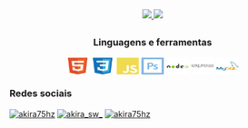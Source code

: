 <div align="center">
  <a href="https://github.com/AkiraM0ri">
    <img height="150em" src="https://github-readme-stats.vercel.app/api?username=AkiraM0ri&count_private=true&include_all_commits=true&show_icons=true&theme=dracula&hide_border=false&show_owner=true"/>
    <img height="150em" src="https://github-readme-stats.vercel.app/api/top-langs/?username=AkiraM0ri&theme=dracula&hide_border=false&&layout=compact"/>
  </a>
</div>

##

<h3 align="center">Linguagens e ferramentas</h3>
<p align="center">
  <img align="center" alt="Akira-HTML" height="30" width="40" src="https://raw.githubusercontent.com/devicons/devicon/master/icons/html5/html5-original.svg">
  <img align="center" alt="Akira-CSS" height="30" width="40" src="https://raw.githubusercontent.com/devicons/devicon/master/icons/css3/css3-original.svg">
  <img align="center" alt="Akira-Js" height="30" width="40" src="https://raw.githubusercontent.com/devicons/devicon/master/icons/javascript/javascript-plain.svg">
  <img align="center" alt="Akira-PS" height="30" width="40" src="https://raw.githubusercontent.com/devicons/devicon/master/icons/photoshop/photoshop-line.svg">
  <img align="center" alt="Akira-Node" height="30" width="40" src="https://raw.githubusercontent.com/devicons/devicon/master/icons/nodejs/nodejs-original-wordmark.svg">
  <img align="center" alt="Akira-Express" height="30" width="40" src="https://raw.githubusercontent.com/devicons/devicon/master/icons/express/express-original-wordmark.svg">
  <img align="center" alt="Akira-SQL" height="30" width="40" src="https://raw.githubusercontent.com/devicons/devicon/master/icons/mysql/mysql-original-wordmark.svg">
</p>

<h3 align="left">Redes sociais</h3>
<p align="left">
  <a href="https://twitter.com/akira75hz" target="blank"><img align="center" src="https://img.shields.io/badge/Twitter-1DA1F2?style=for-the-badge&logo=twitter&logoColor=white" alt="akira75hz"/></a>
  <a href="https://instagram.com/akira_sw_" target="blank"><img align="center" src="https://img.shields.io/badge/Instagram-E4405F?style=for-the-badge&logo=instagram&logoColor=white" alt="akira_sw_"/></a>
  <a href=https://discord.com" target=" target="sblank"><img align="center" src="https://img.shields.io/badge/Discord-7289DA?style=for-the-badge&logo=discord&logoColor=white" alt="akira75hz"/></a>
</p>

